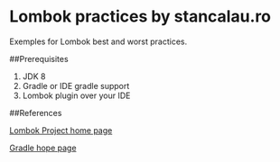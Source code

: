 # Lombok practices by stancalau.ro
Exemples for Lombok best and worst practices.

##Prerequisites
1. JDK 8
2. Gradle or IDE gradle support 
3. Lombok plugin over your IDE

##References

[Lombok Project home page](https://projectlombok.org/)

[Gradle hope page](https://gradle.org/)


